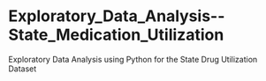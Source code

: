 # Exploratory_Data_Analysis--State_Medication_Utilization
Exploratory Data Analysis using Python for the State Drug Utilization Dataset 
